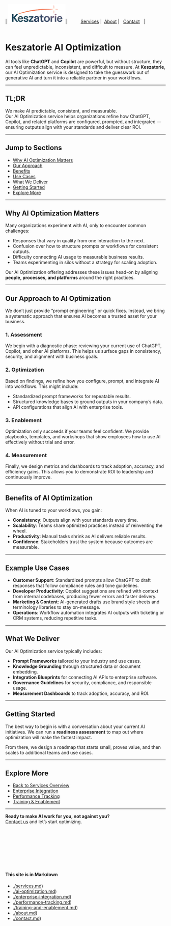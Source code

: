| [<img src="../Keszatorie_logo.png" alt="Keszatorie Logo" height="60">](https://keszatorie.com/)| &nbsp;&nbsp;&nbsp;&nbsp;&nbsp;&nbsp;&nbsp;&nbsp;&nbsp;&nbsp;[Services](/services/) |&nbsp;&nbsp;[About](../about.md) |&nbsp;&nbsp; [Contact](../contact.md) &nbsp;&nbsp;|
<br><br>

# Keszatorie AI Optimization

AI tools like **ChatGPT** and **Copilot** are powerful, but without structure, they can feel unpredictable, inconsistent, and difficult to measure. At **Keszatorie**, our AI Optimization service is designed to take the guesswork out of generative AI and turn it into a reliable partner in your workflows.

---

## TL;DR
We make AI predictable, consistent, and measurable.  
Our AI Optimization service helps organizations refine how ChatGPT, Copilot, and related platforms are configured, prompted, and integrated — ensuring outputs align with your standards and deliver clear ROI.

---

## Jump to Sections
- [Why AI Optimization Matters](#why-ai-optimization-matters)  
- [Our Approach](#our-approach-to-ai-optimization)  
- [Benefits](#benefits-of-ai-optimization)  
- [Use Cases](#example-use-cases)  
- [What We Deliver](#what-we-deliver)  
- [Getting Started](#getting-started)  
- [Explore More](#explore-more)  

---

## Why AI Optimization Matters

Many organizations experiment with AI, only to encounter common challenges:

- Responses that vary in quality from one interaction to the next.  
- Confusion over how to structure prompts or workflows for consistent outputs.  
- Difficulty connecting AI usage to measurable business results.  
- Teams experimenting in silos without a strategy for scaling adoption.  

Our AI Optimization offering addresses these issues head-on by aligning **people, processes, and platforms** around the right practices.

---

## Our Approach to AI Optimization

We don’t just provide “prompt engineering” or quick fixes. Instead, we bring a systematic approach that ensures AI becomes a trusted asset for your business.  

### 1. Assessment
We begin with a diagnostic phase: reviewing your current use of ChatGPT, Copilot, and other AI platforms. This helps us surface gaps in consistency, security, and alignment with business goals.  

### 2. Optimization
Based on findings, we refine how you configure, prompt, and integrate AI into workflows. This might include:  

- Standardized prompt frameworks for repeatable results.  
- Structured knowledge bases to ground outputs in your company’s data.  
- API configurations that align AI with enterprise tools.  

### 3. Enablement
Optimization only succeeds if your teams feel confident. We provide playbooks, templates, and workshops that show employees how to use AI effectively without trial and error.  

### 4. Measurement
Finally, we design metrics and dashboards to track adoption, accuracy, and efficiency gains. This allows you to demonstrate ROI to leadership and continuously improve.

---

## Benefits of AI Optimization

When AI is tuned to your workflows, you gain:  

- **Consistency**: Outputs align with your standards every time.  
- **Scalability**: Teams share optimized practices instead of reinventing the wheel.  
- **Productivity**: Manual tasks shrink as AI delivers reliable results.  
- **Confidence**: Stakeholders trust the system because outcomes are measurable.  

---

## Example Use Cases

- **Customer Support**: Standardized prompts allow ChatGPT to draft responses that follow compliance rules and tone guidelines.  
- **Developer Productivity**: Copilot suggestions are refined with context from internal codebases, producing fewer errors and faster delivery.  
- **Marketing & Content**: AI-generated drafts use brand style sheets and terminology libraries to stay on-message.  
- **Operations**: Workflow automation integrates AI outputs with ticketing or CRM systems, reducing repetitive tasks.  

---

## What We Deliver

Our AI Optimization service typically includes:  

- **Prompt Frameworks** tailored to your industry and use cases.  
- **Knowledge Grounding** through structured data or document embedding.  
- **Integration Blueprints** for connecting AI APIs to enterprise software.  
- **Governance Guidelines** for security, compliance, and responsible usage.  
- **Measurement Dashboards** to track adoption, accuracy, and ROI.  

---

## Getting Started

The best way to begin is with a conversation about your current AI initiatives. We can run a **readiness assessment** to map out where optimization will make the fastest impact.  

From there, we design a roadmap that starts small, proves value, and then scales to additional teams and use cases.  

---

## Explore More

- [Back to Services Overview](../services.md)  
- [Enterprise Integration](./enterprise-integration.md)  
- [Performance Tracking](./performance-tracking.md)  
- [Training & Enablement](./training-and-enablement.md)  

---

**Ready to make AI work for you, not against you?**  
[Contact us](../contact.md) and let’s start optimizing.

<br><br><br><br>
---
#### This site is in Markdown
- [./services.md](https://keszatorie.com/services/index.md))
- [./ai-optimization.md](https://keszatorie.com/services/ai-optimization.md))
- [./enterprise-integration.md](https://keszatorie.com/services/enterprise-integration.md))
- [./performance-tracking.md](https://keszatorie.com/services/performance-tracking.md))
- [./training-and-enablement.md](https://keszatorie.com/services/training-and-enablement.md))
- [./about.md](https://keszatorie.com/about.md))  
- [./contact.md](https://keszatorie.com/contact.md))  
